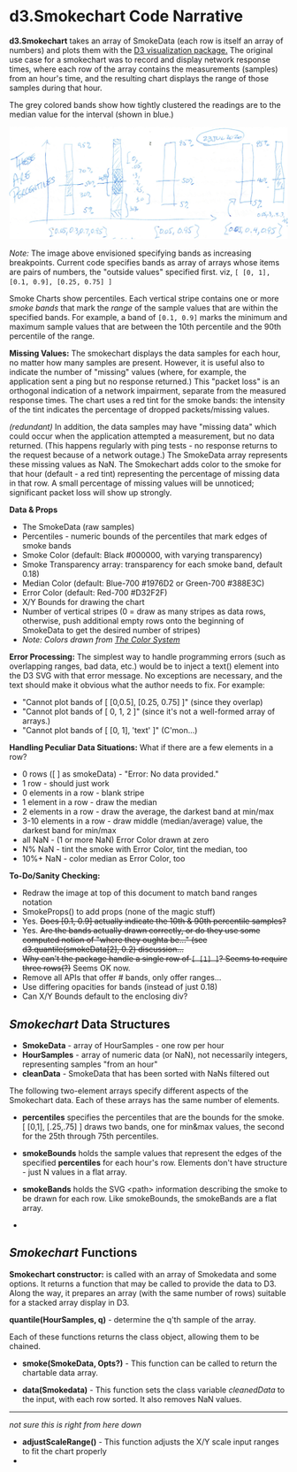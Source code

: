 # d3.Smokechart Code Narrative

**d3.Smokechart** takes an array of SmokeData (each row is itself an array of numbers)
and plots them with the [D3 visualization package.](https:/d3js.org)
The original use case for a smokechart was to record and display network response times,
where each row of the array contains the measurements (samples) from an hour's time,
and the resulting chart displays the range of those samples during that hour.

The grey colored bands show how tightly clustered the readings are to the median value for the interval (shown in blue.)

![percentile image](../docs/PercentileBars.png)

*Note:* The image above envisioned specifying bands as increasing breakpoints.
Current code specifies bands as array of arrays whose items are
pairs of numbers, the "outside values" specified first.
viz, `[ [0, 1], [0.1, 0.9], [0.25, 0.75] ]`

Smoke Charts show percentiles.
Each vertical stripe contains one or more *smoke bands* that mark the *range* of
the sample values that are within the specified bands.
For example, a band of `[0.1, 0.9]` marks the minimum and maximum sample values
that are between the 10th percentile and the 90th percentile of the range.

**Missing Values:** The smokechart displays the data samples for each hour, no matter how many samples are present.
However, it is useful also to indicate the number of "missing" values
(where, for example, the application sent a ping but no response returned.)
This "packet loss" is an orthogonal indication of a network impairment,
separate from the measured response times.
The chart uses a red tint for the smoke bands: the intensity of the tint indicates the percentage
of dropped packets/missing values.

*(redundant)* In addition, the data samples may have "missing data" which could occur
when the application attempted a measurement, but no data returned.
(This happens regularly with ping tests - no response returns to the request because of a network outage.)
The SmokeData array represents these missing values as NaN.
The Smokechart adds color to the smoke for that hour (default - a red tint)
representing the percentage of missing data in that row.
A small percentage of missing values will be unnoticed; significant packet loss will show up strongly.

**Data & Props** 

* The SmokeData (raw samples)
* Percentiles - numeric bounds of the percentiles that mark edges of smoke bands
* Smoke Color (default: Black #000000, with varying transparency)
* Smoke Transparency array: transparency for each smoke band, default 0.18)
* Median Color (default: Blue-700 #1976D2 or Green-700 #388E3C)
* Error Color (default: Red-700 #D32F2F)
* X/Y Bounds for drawing the chart 
* Number of vertical stripes (0 = draw as many stripes as data rows, otherwise, push additional empty rows onto the beginning of SmokeData to get the desired number of stripes)
* *Note: Colors drawn from [The Color System](https://material.io/design/color/the-color-system.html#tools-for-picking-colors)*



**Error Processing:** The simplest way to handle programming errors (such as overlapping ranges, bad data, etc.)
would be to inject a text() element into the D3 SVG with that error message.
No exceptions are necessary, and the text should make it obvious what the author needs to fix.
For example: 

* "Cannot plot bands of [ [0,0.5], [0.25, 0.75] ]" (since they overlap)
* "Cannot plot bands of [ 0, 1, 2 ]" (since it's not a well-formed array of arrays.)
* "Cannot plot bands of [ [0, 1], 'text' ]" (C'mon...)

**Handling Peculiar Data Situations:** What if there are a few elements in a row?

* 0 rows ([ ] as smokeData) - "Error: No data provided."
* 1 row - should just work
* 0 elements in a row - blank stripe
* 1 element in a row - draw the median
* 2 elements in a row - draw the average, the darkest band at min/max
* 3-10 elements in a row - draw middle (median/average) value, the darkest band for min/max  
* all NaN - (1 or more NaN) Error Color drawn at zero
* N% NaN - tint the smoke with Error Color, tint the median, too
* 10%+ NaN - color median as Error Color, too

**To-Do/Sanity Checking:**

* Redraw the image at top of this document to match band ranges notation
* SmokeProps() to add props (none of the magic stuff)
* Yes. ~~Does [0.1, 0.9] actually indicate the 10th & 90th percentile samples?~~
* Yes. ~~Are the bands actually drawn correctly, or do they use some computed notion of
"where they oughta be..." (see d3.quantile(smokeData[2], 0.2) discussion...~~
* ~~Why can't the package handle a single row of `[ [1] ]`? Seems to require three rows(?)~~ Seems OK now.
* Remove all APIs that offer # bands, only offer ranges...
* Use differing opacities for bands (instead of just 0.18)
* Can X/Y Bounds default to the enclosing div?

## *Smokechart* Data Structures

* **SmokeData** - array of HourSamples - one row per hour
* **HourSamples** - array of numeric data (or NaN), not necessarily integers, representing samples "from an hour"
* **cleanData** - SmokeData that has been sorted with NaNs filtered out

The following two-element arrays specify different aspects of the Smokechart data.
Each of these arrays has the same number of elements. 

* **percentiles** specifies the percentiles that are the bounds for the smoke. [ [0,1], [.25,.75] ] draws two bands, one for min&max values, the second for the 25th through 75th percentiles.

* **smokeBounds** holds the sample values that represent the edges of the specified **percentiles** for each hour's row.
Elements don't have structure - just N values in a flat array.

* **smokeBands** holds the SVG \<path> information describing the smoke to be drawn for each row.
Like smokeBounds, the smokeBands are a flat array.
 

* 

## *Smokechart* Functions

**Smokechart constructor:** is called with an array of Smokedata and some options.
It returns a function that may be called to provide the data to D3.
Along the way, it prepares an array (with the same number of rows) suitable for a stacked array display in D3.

**quantile(HourSamples, q)** - determine the q'th sample of the array.

Each of these functions returns the class object, allowing them to be chained.

* **smoke(SmokeData, Opts?)** - This function can be called to return the chartable data array.

* **data(Smokedata)** - This function sets the class variable *cleanedData* to the input, with each row sorted.
It also removes NaN values.


-------
*not sure this is right from here down*

* **adjustScaleRange()** - This function adjusts the X/Y scale input ranges to fit the chart properly
* 
